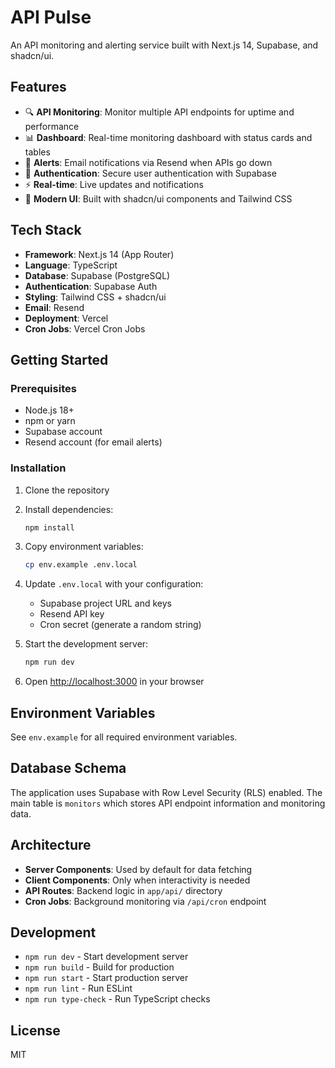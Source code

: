 # API Pulse

An API monitoring and alerting service built with Next.js 14, Supabase, and shadcn/ui.

## Features

- 🔍 **API Monitoring**: Monitor multiple API endpoints for uptime and performance
- 📊 **Dashboard**: Real-time monitoring dashboard with status cards and tables
- 📧 **Alerts**: Email notifications via Resend when APIs go down
- 🔐 **Authentication**: Secure user authentication with Supabase
- ⚡ **Real-time**: Live updates and notifications
- 🎨 **Modern UI**: Built with shadcn/ui components and Tailwind CSS

## Tech Stack

- **Framework**: Next.js 14 (App Router)
- **Language**: TypeScript
- **Database**: Supabase (PostgreSQL)
- **Authentication**: Supabase Auth
- **Styling**: Tailwind CSS + shadcn/ui
- **Email**: Resend
- **Deployment**: Vercel
- **Cron Jobs**: Vercel Cron Jobs

## Getting Started

### Prerequisites

- Node.js 18+
- npm or yarn
- Supabase account
- Resend account (for email alerts)

### Installation

1. Clone the repository
2. Install dependencies:

   ```bash
   npm install
   ```

3. Copy environment variables:

   ```bash
   cp env.example .env.local
   ```

4. Update `.env.local` with your configuration:

   - Supabase project URL and keys
   - Resend API key
   - Cron secret (generate a random string)

5. Start the development server:

   ```bash
   npm run dev
   ```

6. Open [http://localhost:3000](http://localhost:3000) in your browser

## Environment Variables

See `env.example` for all required environment variables.

## Database Schema

The application uses Supabase with Row Level Security (RLS) enabled. The main table is `monitors` which stores API endpoint information and monitoring data.

## Architecture

- **Server Components**: Used by default for data fetching
- **Client Components**: Only when interactivity is needed
- **API Routes**: Backend logic in `app/api/` directory
- **Cron Jobs**: Background monitoring via `/api/cron` endpoint

## Development

- `npm run dev` - Start development server
- `npm run build` - Build for production
- `npm run start` - Start production server
- `npm run lint` - Run ESLint
- `npm run type-check` - Run TypeScript checks

## License

MIT
